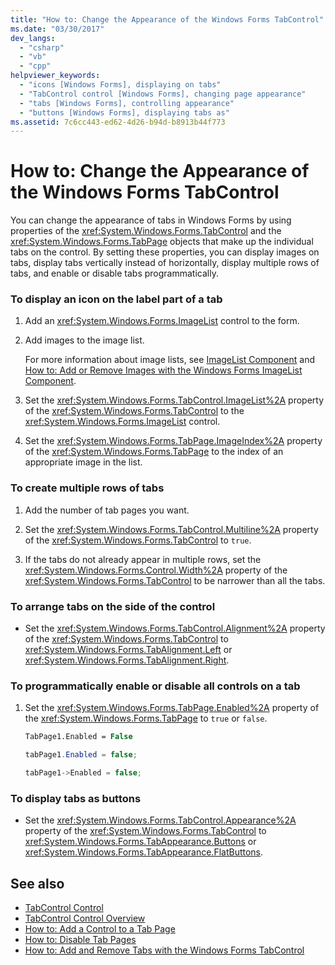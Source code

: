 ```yaml
---
title: "How to: Change the Appearance of the Windows Forms TabControl"
ms.date: "03/30/2017"
dev_langs: 
  - "csharp"
  - "vb"
  - "cpp"
helpviewer_keywords: 
  - "icons [Windows Forms], displaying on tabs"
  - "TabControl control [Windows Forms], changing page appearance"
  - "tabs [Windows Forms], controlling appearance"
  - "buttons [Windows Forms], displaying tabs as"
ms.assetid: 7c6cc443-ed62-4d26-b94d-b8913b44f773
---
```

# How to: Change the Appearance of the Windows Forms TabControl
You can change the appearance of tabs in Windows Forms by using properties of the <xref:System.Windows.Forms.TabControl> and the <xref:System.Windows.Forms.TabPage> objects that make up the individual tabs on the control. By setting these properties, you can display images on tabs, display tabs vertically instead of horizontally, display multiple rows of tabs, and enable or disable tabs programmatically.  
  
### To display an icon on the label part of a tab  
  
1. Add an <xref:System.Windows.Forms.ImageList> control to the form.  
  
2. Add images to the image list.  
  
     For more information about image lists, see [ImageList Component](imagelist-component-windows-forms.md) and [How to: Add or Remove Images with the Windows Forms ImageList Component](how-to-add-or-remove-images-with-the-windows-forms-imagelist-component.md).  
  
3. Set the <xref:System.Windows.Forms.TabControl.ImageList%2A> property of the <xref:System.Windows.Forms.TabControl> to the <xref:System.Windows.Forms.ImageList> control.  
  
4. Set the <xref:System.Windows.Forms.TabPage.ImageIndex%2A> property of the <xref:System.Windows.Forms.TabPage> to the index of an appropriate image in the list.  
  
### To create multiple rows of tabs  
  
1. Add the number of tab pages you want.  
  
2. Set the <xref:System.Windows.Forms.TabControl.Multiline%2A> property of the <xref:System.Windows.Forms.TabControl> to `true`.  
  
3. If the tabs do not already appear in multiple rows, set the <xref:System.Windows.Forms.Control.Width%2A> property of the <xref:System.Windows.Forms.TabControl> to be narrower than all the tabs.  
  
### To arrange tabs on the side of the control  
  
-   Set the <xref:System.Windows.Forms.TabControl.Alignment%2A> property of the <xref:System.Windows.Forms.TabControl> to <xref:System.Windows.Forms.TabAlignment.Left> or <xref:System.Windows.Forms.TabAlignment.Right>.  
  
### To programmatically enable or disable all controls on a tab  
  
1. Set the <xref:System.Windows.Forms.TabPage.Enabled%2A> property of the <xref:System.Windows.Forms.TabPage> to `true` or `false`.  
  
    ```vb  
    TabPage1.Enabled = False  
    ```  
  
    ```csharp  
    tabPage1.Enabled = false;  
    ```  
  
    ```cpp  
    tabPage1->Enabled = false;  
    ```  
  
### To display tabs as buttons  
  
-   Set the <xref:System.Windows.Forms.TabControl.Appearance%2A> property of the <xref:System.Windows.Forms.TabControl> to <xref:System.Windows.Forms.TabAppearance.Buttons> or <xref:System.Windows.Forms.TabAppearance.FlatButtons>.  
  
## See also

- [TabControl Control](tabcontrol-control-windows-forms.md)
- [TabControl Control Overview](tabcontrol-control-overview-windows-forms.md)
- [How to: Add a Control to a Tab Page](how-to-add-a-control-to-a-tab-page.md)
- [How to: Disable Tab Pages](how-to-disable-tab-pages.md)
- [How to: Add and Remove Tabs with the Windows Forms TabControl](how-to-add-and-remove-tabs-with-the-windows-forms-tabcontrol.md)
